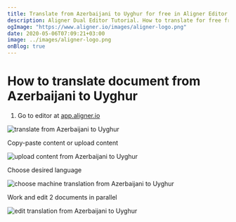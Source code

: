 ```yaml
---
title: Translate from Azerbaijani to Uyghur for free in Aligner Editor
description: Aligner Dual Editor Tutorial. How to translate for free from Azerbaijani to Uyghur. Aligner is multilingual document management platform. 
ogImage: "https://www.aligner.io/images/aligner-logo.png"
date: 2020-05-06T07:09:21+03:00
image: ../images/aligner-logo.png
onBlog: true
---
```


# How to translate document from Azerbaijani to Uyghur

1. Go to editor at [app.aligner.io](https://app.aligner.io "Aligner App web page")

![translate from Azerbaijani to Uyghur](../aligner-blank-editor.png "translate from Azerbaijani to Uyghur")

Copy-paste content or upload content

![upload content from Azerbaijani to Uyghur](../aligner-uploaded-document.png "upload content from Azerbaijani to Uyghur")

Choose desired language

![choose machine translation from Azerbaijani to Uyghur](../aligner-language-dropdown.png "choose machine translation from Azerbaijani to Uyghur")

Work and edit 2 documents in parallel

![edit translation from Azerbaijani to Uyghur](../aligner-double-sitded-editor.png "edit translation from Azerbaijani to Uyghur")

